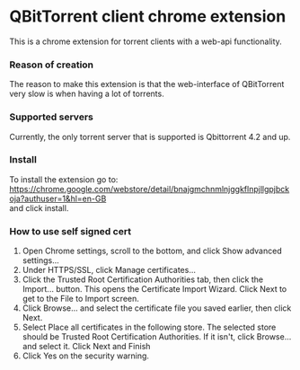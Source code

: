 # QBitTorrent client chrome extension

This is a chrome extension for torrent clients with a web-api functionality.

### Reason of creation
The reason to make this extension is that the web-interface of QBitTorrent very slow is when having a lot of torrents.

### Supported servers
Currently, the only torrent server that is supported is Qbittorrent 4.2 and up.

### Install
To install the extension go to:
\
https://chrome.google.com/webstore/detail/bnajgmchnmlnjggkflnpjllgpjbckoja?authuser=1&hl=en-GB
\
and click install.

### How to use self signed cert
1. Open Chrome settings, scroll to the bottom, and click Show advanced settings...
2. Under HTTPS/SSL, click Manage certificates...
3. Click the Trusted Root Certification Authorities tab, then click the Import... button. This opens the Certificate Import Wizard. Click Next to get to the File to Import screen.
4. Click Browse... and select the certificate file you saved earlier, then click Next.
5. Select Place all certificates in the following store. The selected store should be Trusted Root Certification Authorities. If it isn't, click Browse... and select it. Click Next and Finish
6. Click Yes on the security warning.
